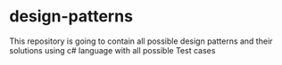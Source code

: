 # design-patterns
This repository is going to contain all possible design patterns and their solutions using c# language with all possible Test cases
